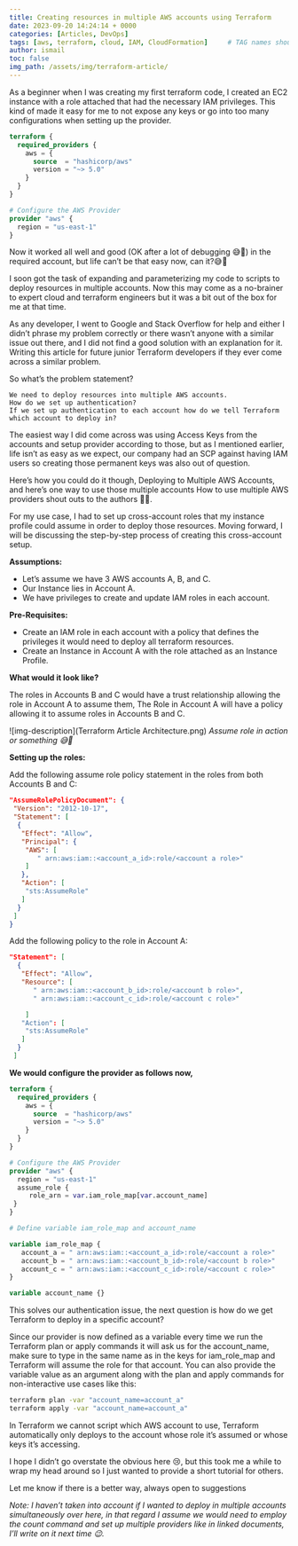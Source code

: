 ```yaml
---
title: Creating resources in multiple AWS accounts using Terraform
date: 2023-09-20 14:24:14 + 0000
categories: [Articles, DevOps]
tags: [aws, terraform, cloud, IAM, CloudFormation]     # TAG names should always be lowercase
author: ismail
toc: false
img_path: /assets/img/terraform-article/
---
```


As a beginner when I was creating my first terraform code, I created an EC2 instance with a role attached that had the necessary IAM privileges. This kind of made it easy for me to not expose any keys or go into too many configurations when setting up the provider.

```tf
terraform {
  required_providers {
    aws = {
      source  = "hashicorp/aws"
      version = "~> 5.0"
    }
  }
}

# Configure the AWS Provider
provider "aws" {
  region = "us-east-1"
}
```

Now it worked all well and good (OK after a lot of debugging 😅🤣) in the required account, but life can’t be that easy now, can it?😅🤣

I soon got the task of expanding and parameterizing my code to scripts to deploy resources in multiple accounts. Now this may come as a no-brainer to expert cloud and terraform engineers but it was a bit out of the box for me at that time.

As any developer, I went to Google and Stack Overflow for help and either I didn’t phrase my problem correctly or there wasn’t anyone with a similar issue out there, and I did not find a good solution with an explanation for it. Writing this article for future junior Terraform developers if they ever come across a similar problem.

So what’s the problem statement?

    We need to deploy resources into multiple AWS accounts.
    How do we set up authentication?
    If we set up authentication to each account how do we tell Terraform which account to deploy in?

The easiest way I did come across was using Access Keys from the accounts and setup provider according to those, but as I mentioned earlier, life isn’t as easy as we expect, our company had an SCP against having IAM users so creating those permanent keys was also out of question.

Here’s how you could do it though, Deploying to Multiple AWS Accounts, and here’s one way to use those multiple accounts How to use multiple AWS providers shout outs to the authors 🙌🙌.

For my use case, I had to set up cross-account roles that my instance profile could assume in order to deploy those resources. Moving forward, I will be discussing the step-by-step process of creating this cross-account setup.

**Assumptions:**
- Let’s assume we have 3 AWS accounts A, B, and C.
- Our Instance lies in Account A.
- We have privileges to create and update IAM roles in each account.

**Pre-Requisites:**
- Create an IAM role in each account with a policy that defines the privileges it would need to deploy all terraform resources.
- Create an Instance in Account A with the role attached as an Instance Profile.

**What would it look like?**

The roles in Accounts B and C would have a trust relationship allowing the role in Account A to assume them, The Role in Account A will have a policy allowing it to assume roles in Accounts B and C.

![img-description](Terraform Article Architecture.png)
_Assume role in action or something 😅🤣_

__Setting up the roles:__

Add the following assume role policy statement in the roles from both Accounts B and C:

```json
"AssumeRolePolicyDocument": {
 "Version": "2012-10-17",
 "Statement": [
  {
   "Effect": "Allow",
   "Principal": {
    "AWS": [
       " arn:aws:iam::<account_a_id>:role/<account a role>"
    ]
   },
   "Action": [
    "sts:AssumeRole"
   ]
  }
 ]
}
```

Add the following policy to the role in Account A:

```json
"Statement": [
  {
   "Effect": "Allow",
   "Resource": [
      " arn:aws:iam::<account_b_id>:role/<account b role>",
      " arn:aws:iam::<account_c_id>:role/<account c role>"

    ]
   "Action": [
    "sts:AssumeRole"
   ]
  }
 ]
```

__We would configure the provider as follows now,__

```tf
terraform {
  required_providers {
    aws = {
      source  = "hashicorp/aws"
      version = "~> 5.0"
    }
  }
}

# Configure the AWS Provider
provider "aws" {
  region = "us-east-1"
  assume_role {
     role_arn = var.iam_role_map[var.account_name]
 }
}

# Define variable iam_role_map and account_name

variable iam_role_map {
   account_a = " arn:aws:iam::<account_a_id>:role/<account a role>"
   account_b = " arn:aws:iam::<account_b_id>:role/<account b role>"
   account_c = " arn:aws:iam::<account_c_id>:role/<account c role>"
}

variable account_name {}
```

This solves our authentication issue, the next question is how do we get Terraform to deploy in a specific account?

Since our provider is now defined as a variable every time we run the Terraform plan or apply commands it will ask us for the account_name, make sure to type in the same name as in the keys for iam_role_map and Terraform will assume the role for that account. You can also provide the variable value as an argument along with the plan and apply commands for non-interactive use cases like this:

```bash
terraform plan -var "account_name=account_a"
terraform apply -var "account_name=account_a"
```

In Terraform we cannot script which AWS account to use, Terraform automatically only deploys to the account whose role it’s assumed or whose keys it’s accessing.

I hope I didn’t go overstate the obvious here 😢, but this took me a while to wrap my head around so I just wanted to provide a short tutorial for others.

Let me know if there is a better way, always open to suggestions

_Note: I haven’t taken into account if I wanted to deploy in multiple accounts simultaneously over here, in that regard I assume we would need to employ the count command and set up multiple providers like in linked documents, I’ll write on it next time 😉._